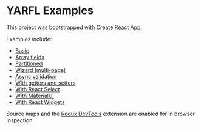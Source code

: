 # YARFL Examples

This project was bootstrapped with [Create React App](https://github.com/facebookincubator/create-react-app).

Examples include:

  - [Basic](https://axelyung.github.io/yarfl-examples/#/basic)
  - [Array fields](https://axelyung.github.io/yarfl-examples/#/array-fields)
  - [Partitioned](https://axelyung.github.io/yarfl-examples/#/partitioned)
  - [Wizard (multi-page)](https://axelyung.github.io/yarfl-examples/#/wizard/personal-info)
  - [Async validation](https://axelyung.github.io/yarfl-examples/#/async)
  - [With getters and setters](https://axelyung.github.io/yarfl-examples/#/getters-setters)
  - [With React Select](https://axelyung.github.io/yarfl-examples/#/react-select)
  - [With MaterialUI](https://axelyung.github.io/yarfl-examples/#/material-ui)
  - [With React Widgets](https://axelyung.github.io/yarfl-examples/#/react-widgets)

Source maps and the [Redux DevTools](https://github.com/zalmoxisus/redux-devtools-extension) extension are enabled for in browser inspection.